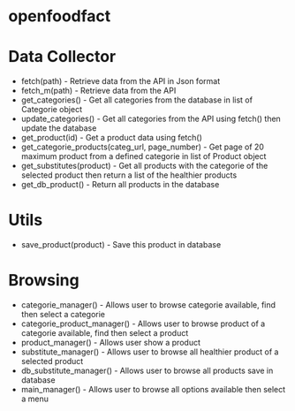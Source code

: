 # openfoodfact

# Data Collector
- fetch(path) - Retrieve data from the API in Json format
- fetch_m(path) - Retrieve data from the API
- get_categories() - Get all categories from the database in list of Categorie object
- update_categories() - Get all categories from the API using fetch() then update the database
- get_product(id) - Get a product data using fetch()
- get_categorie_products(categ_url, page_number) - Get page of 20 maximum product from a defined categorie in list of Product object
- get_substitutes(product) - Get all products with the categorie of the selected product then return a list of the healthier products
- get_db_product() - Return all products in the database

# Utils
- save_product(product) - Save this product in database

# Browsing
- categorie_manager() - Allows user to browse categorie available, find then select a categorie
- categorie_product_manager() - Allows user to browse product of a categorie available, find then select a product
- product_manager() - Allows user show a product
- substitute_manager() - Allows user to browse all healthier product of a selected product
- db_substitute_manager() - Allows user to browse all products save in database
- main_manager() - Allows user to browse all options available then select a menu